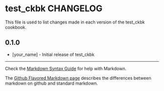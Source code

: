 test_ckbk CHANGELOG
===================

This file is used to list changes made in each version of the test_ckbk cookbook.

0.1.0
-----
- [your_name] - Initial release of test_ckbk

- - -
Check the [Markdown Syntax Guide](http://daringfireball.net/projects/markdown/syntax) for help with Markdown.

The [Github Flavored Markdown page](http://github.github.com/github-flavored-markdown/) describes the differences between markdown on github and standard markdown.
